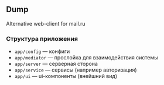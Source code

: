 Dump
----
Alternative web-client for mail.ru


### Структура приложения

 - `app/config` — конфиги
 - `app/mediator` — прослойка для взаимодействия системы
 - `app/server` — серверная сторона
 - `app/service` — сервисы (например авторизация)
 - `app/ui` — ui-компоненты (внейшний вид)

